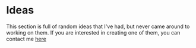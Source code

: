 # Ideas
This section is full of random ideas that I've had, but never came around to working on them. If you are interested in creating one of them, you can contact me [here](../contact)